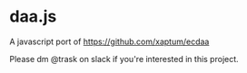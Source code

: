 # daa.js
A javascript port of https://github.com/xaptum/ecdaa


Please dm @trask on slack if you're interested in this project.
